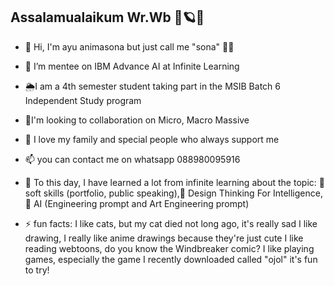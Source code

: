 ## Assalamualaikum Wr.Wb  🌾🪐💫


- 👋 Hi, I'm ayu animasona but just call me "sona" 💅🤭
- 👀 I’m mentee on IBM Advance AI at Infinite Learning 
- 🌦️I am a 4th semester student taking part in the MSIB Batch 6 Independent Study program
- 🪻I'm looking to collaboration on Micro, Macro Massive 
- 💞️ I love my family and special people who always support me
- 📫 you can contact me on whatsapp 088980095916
  
- 🌱 To this day, I have learned a lot from infinite learning
      about the topic: 🎀soft skills (portfolio, public speaking),🎀 Design Thinking For Intelligence,🎀 AI (Engineering prompt and Art Engineering prompt)
  
- ⚡ fun facts:
     I like cats, but my cat died not long ago, it's really sad
     I like drawing, I really like anime drawings because they're just cute
     I like reading webtoons, do you know the Windbreaker comic?
     I like playing games, especially the game I recently downloaded called "ojol" it's fun to try!

<!---
Ayuanimasona18/Ayuanimasona18 is a ✨ special ✨ repository because its `README.md` (this file) appears on your GitHub profile.
You can click the Preview link to take a look at your changes.
--->
